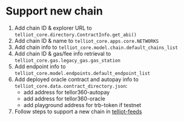 # Support new chain

1. Add chain ID & explorer URL to `telliot_core.directory.ContractInfo.get_abi()`
2. Add chain ID & name to `telliot_core.apps.core.NETWORKS`
3. Add chain info to `telliot_core.model.chain.default_chains_list`
4. Add chain ID & gas/fee info retrieval to `telliot_core.gas.legacy_gas.gas_station`
5. Add endpoint info to `telliot_core.model.endpoints.default_endpoint_list`
6. Add deployed oracle contract and autopay info to `telliot_core.data.contract_directory.json`:
    - add address for tellor360-autopay
    - add address for tellor360-oracle
    - add playground address for trb-token if testnet
7. Follow steps to support a new chain in [telliot-feeds]()
